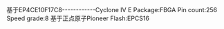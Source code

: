 基于EP4CE10F17C8------------Cyclone IV E
       Package:FBGA
       Pin count:256
       Speed grade:8
基于正点原子Pioneer
       Flash:EPCS16    
